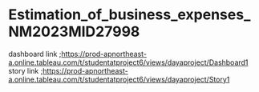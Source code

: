 # Estimation_of_business_expenses_NM2023MID27998
dashboard link ;https://prod-apnortheast-a.online.tableau.com/t/studentatproject6/views/dayaproject/Dashboard1
story link ;https://prod-apnortheast-a.online.tableau.com/t/studentatproject6/views/dayaproject/Story1
